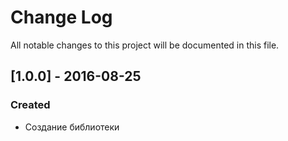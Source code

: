 # Change Log  
All notable changes to this project will be documented in this file.  

## [1.0.0] - 2016-08-25 ##
### Created ###
- Создание библиотеки
